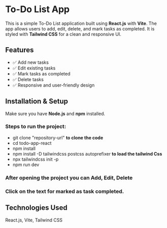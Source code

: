 # To-Do List App

This is a simple To-Do List application built using **React.js** with **Vite**. The app allows users to add, edit, delete, and mark tasks as completed. It is styled with **Tailwind CSS** for a clean and responsive UI.

## Features
- ✅ Add new tasks
- ✅ Edit existing tasks
- ✅ Mark tasks as completed
- ✅ Delete tasks
- ✅ Responsive and user-friendly design

## Installation & Setup

Make sure you have **Node.js** and **npm** installed.

### Steps to run the project:
- git clone   "repository-url" **to clone the code** 
-  cd todo-app-react
-  npm install
-  npm install -D tailwindcss postcss autoprefixer  **to load the tailwind Css** 
-  npx tailwindcss init -p
-  npm run dev
  ### After opening the project you can Add, Edit, Delete
  ### Click on the text for marked as task completed.

  ## Technologies Used
React.js,
Vite,
Tailwind CSS

